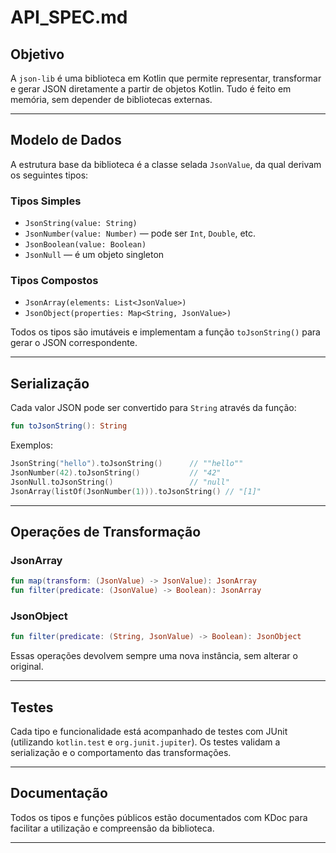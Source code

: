 # API_SPEC.md

## Objetivo

A `json-lib` é uma biblioteca em Kotlin que permite representar, transformar e gerar JSON diretamente a partir de objetos Kotlin. Tudo é feito em memória, sem depender de bibliotecas externas.

---

## Modelo de Dados

A estrutura base da biblioteca é a classe selada `JsonValue`, da qual derivam os seguintes tipos:

### Tipos Simples
- `JsonString(value: String)`
- `JsonNumber(value: Number)` — pode ser `Int`, `Double`, etc.
- `JsonBoolean(value: Boolean)`
- `JsonNull` — é um objeto singleton

### Tipos Compostos
- `JsonArray(elements: List<JsonValue>)`
- `JsonObject(properties: Map<String, JsonValue>)`

Todos os tipos são imutáveis e implementam a função `toJsonString()` para gerar o JSON correspondente.

---

## Serialização

Cada valor JSON pode ser convertido para `String` através da função:

```kotlin
fun toJsonString(): String
```

Exemplos:

```kotlin
JsonString("hello").toJsonString()      // ""hello""
JsonNumber(42).toJsonString()           // "42"
JsonNull.toJsonString()                 // "null"
JsonArray(listOf(JsonNumber(1))).toJsonString() // "[1]"
```

---

## Operações de Transformação

### JsonArray

```kotlin
fun map(transform: (JsonValue) -> JsonValue): JsonArray
fun filter(predicate: (JsonValue) -> Boolean): JsonArray
```

### JsonObject

```kotlin
fun filter(predicate: (String, JsonValue) -> Boolean): JsonObject
```

Essas operações devolvem sempre uma nova instância, sem alterar o original.

---

## Testes

Cada tipo e funcionalidade está acompanhado de testes com JUnit (utilizando `kotlin.test` e `org.junit.jupiter`). Os testes validam a serialização e o comportamento das transformações.

---

## Documentação

Todos os tipos e funções públicos estão documentados com KDoc para facilitar a utilização e compreensão da biblioteca.

---
